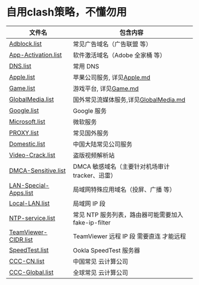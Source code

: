 # 自用clash策略，不懂勿用

<table>
<thead>
<tr>
<th>文件名</th>
<th>包含内容</th>
</tr>
</thead>
<tbody>
<tr>
<td><a href="https://github.com/LM-Firefly/Rules/blob/master/Adblock/Adblock.list">Adblock.list</a></td>
<td>常见广告域名（广告联盟 等）</td>
</tr>
<tr>
<td><a href="https://github.com/LM-Firefly/Rules/blob/master/Special/App-Activation.list">App-Activation.list</a></td>
<td>软件激活域名（Adobe 全家桶 等）</td>
</tr>
<tr>
<td><a href="https://github.com/LM-Firefly/Rules/blob/master/Special/DNS.list">DNS.list</a></td>
<td>常用 DNS</td>
</tr>
<tr>
<td><a href="https://github.com/LM-Firefly/Rules/blob/master/Apple.list">Apple.list</a></td>
<td>苹果公司服务, 详见<a href="https://github.com/LM-Firefly/Rules/blob/master/Apple.md">Apple.md</a></td>
</tr>
<tr>
<td><a href="https://github.com/LM-Firefly/Rules/blob/master/Game.list">Game.list</a></td>
<td>游戏平台, 详见<a href="https://github.com/LM-Firefly/Rules/blob/master/Game.md">Game.md</a></td>
</tr>
<tr>
<td><a href="https://github.com/LM-Firefly/Rules/blob/master/GlobalMedia.list">GlobalMedia.list</a></td>
<td>国外常见流媒体服务,详见<a href="https://github.com/LM-Firefly/Rules/blob/master/GlobalMedia.md">GlobalMedia.md</a></td>
</tr>
<tr>
<td><a href="https://github.com/LM-Firefly/Rules/blob/master/PROXY/Google.list">Google.list</a></td>
<td>Google 服务</td>
</tr>
<tr>
<td><a href="https://github.com/LM-Firefly/Rules/blob/master/Microsoft.list">Microsoft.list</a></td>
<td>微软服务</td>
</tr>
<tr>
<td><a href="https://github.com/LM-Firefly/Rules/blob/master/PROXY.list">PROXY.list</a></td>
<td>常见国外服务</td>
</tr>
<tr>
<td><a href="https://github.com/LM-Firefly/Rules/blob/master/Domestic.list">Domestic.list</a></td>
<td>中国大陆常见公司服务</td>
</tr>
<tr>
<td><a href="https://github.com/LM-Firefly/Rules/blob/master/Special/Video-Crack.list">Video-Crack.list</a></td>
<td>盗版视频解析站</td>
</tr>
<tr>
<td><a href="https://github.com/LM-Firefly/Rules/blob/master/Special/DMCA-Sensitive.list">DMCA-Sensitive.list</a></td>
<td>DMCA 敏感域名（主要针对机场审计 tracker、迅雷）</td>
</tr>
<tr>
<td><a href="https://github.com/LM-Firefly/Rules/blob/master/Special/LAN-Special-Apps.list">LAN-Special-Apps.list</a></td>
<td>局域网特殊应用域名（投屏、广播 等）</td>
</tr>
<tr>
<td><a href="https://github.com/LM-Firefly/Rules/blob/master/Special/Local-LAN.list">Local-LAN.list</a></td>
<td>局域网 IP 段</td>
</tr>
<tr>
<td><a href="https://github.com/LM-Firefly/Rules/blob/master/Special/NTP-Service.list">NTP-service.list</a></td>
<td>常见 NTP 服务列表，路由器可能需要加入 fake-ip-filter</td>
</tr>
<tr>
<td><a href="https://github.com/LM-Firefly/Rules/blob/master/Special/TeamViewer-CIDR.list">TeamViewer-CIDR.list</a></td>
<td>TeamViewer 远程 IP 段 需要直连 才能远程</td>
</tr>
<tr>
<td><a href="https://github.com/LM-Firefly/Rules/blob/master/SpeedTest.list">SpeedTest.list</a></td>
<td>Ookla SpeedTest 服务器</td>
</tr>
<tr>
<td><a href="https://github.com/LM-Firefly/Rules/blob/master/CCC-CN.list">CCC-CN.list</a></td>
<td>中国常见 云计算公司</td>
</tr>
<tr>
<td><a href="https://github.com/LM-Firefly/Rules/blob/master/CCC-Global.list">CCC-Global.list</a></td>
<td>全球常见 云计算公司</td>
</tr>
</tbody>
</table>
